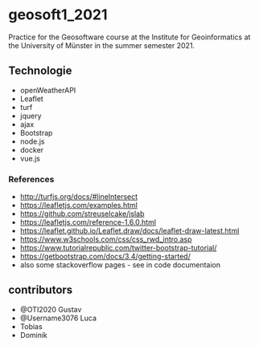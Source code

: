 # geosoft1_2021
Practice for the Geosoftware course at the Institute for Geoinformatics at the University of Münster in the summer semester 2021.

## Technologie
* openWeatherAPI
* Leaflet
* turf
* jquery
* ajax
* Bootstrap
* node.js
* docker
* vue.js

### References
* http://turfjs.org/docs/#lineIntersect
* https://leafletjs.com/examples.html
* https://github.com/streuselcake/jslab
* https://leafletjs.com/reference-1.6.0.html
* https://leaflet.github.io/Leaflet.draw/docs/leaflet-draw-latest.html
* https://www.w3schools.com/css/css_rwd_intro.asp
* https://www.tutorialrepublic.com/twitter-bootstrap-tutorial/
* https://getbootstrap.com/docs/3.4/getting-started/
* also some stackoverflow pages - see in code documentaion


## contributors
* @OTI2020        Gustav
* @Username3076   Luca
* Tobias
* Dominik

